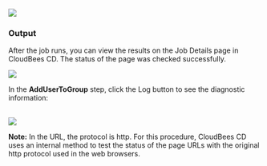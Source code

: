 <br />
<img src="../../plugins/EC-WebLogic/images/AddUserToGroup/EC-WLSAddUserToGroupStatus2.png" />


<h3>Output</h3>
<p>After the job runs, you can view the results on the Job Details page in CloudBees CD. The status of the page was checked successfully.</p>
<img src="../../plugins/EC-WebLogic/images/AddUserToGroup/EC-WLSAddUserToGroupStatus3.png" />
<p>In the <b>AddUserToGroup</b> step, click the Log button to see the diagnostic information:</p>
<br />
<img src="../../plugins/EC-WebLogic/images/AddUserToGroup/EC-WLSAddUserToGroupStatus4.png" />
<p><b>Note:</b> In the URL, the protocol is http. For this procedure, CloudBees CD uses an internal method to test the status of the page URLs with the original http protocol used in the web browsers.</p>
